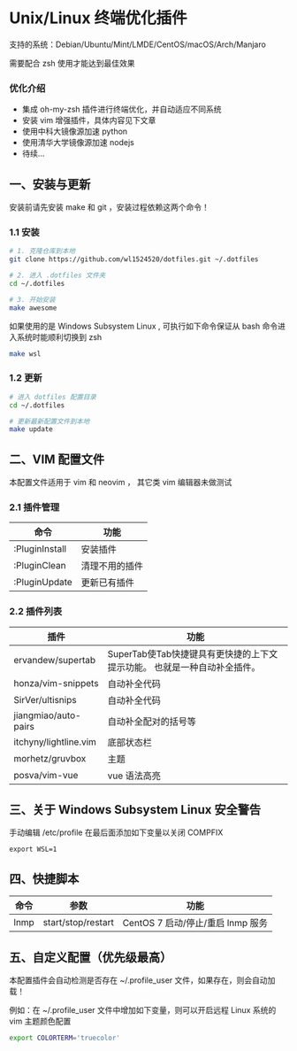 # Unix/Linux 终端优化插件
支持的系统：Debian/Ubuntu/Mint/LMDE/CentOS/macOS/Arch/Manjaro

需要配合 zsh 使用才能达到最佳效果

### 优化介绍
* 集成 oh-my-zsh 插件进行终端优化，并自动适应不同系统
* 安装 vim 增强插件，具体内容见下文章
* 使用中科大镜像源加速 python
* 使用清华大学镜像源加速 nodejs
* 待续...

## 一、安装与更新
安装前请先安装 make 和 git ，安装过程依赖这两个命令！
### 1.1 安装
```bash
# 1. 克隆仓库到本地
git clone https://github.com/wl1524520/dotfiles.git ~/.dotfiles

# 2. 进入 .dotfiles 文件夹
cd ~/.dotfiles

# 3. 开始安装
make awesome

```

如果使用的是 Windows Subsystem Linux , 可执行如下命令保证从 bash 命令进入系统时能顺利切换到 zsh
```bash
make wsl
```

### 1.2 更新
```bash
# 进入 dotfiles 配置目录
cd ~/.dotfiles

# 更新最新配置文件到本地
make update
```

## 二、VIM 配置文件
本配置文件适用于 vim 和 neovim ， 其它类 vim 编辑器未做测试

### 2.1 插件管理
命令 | 功能
---|---
:PluginInstall | 安装插件
:PluginClean | 清理不用的插件
:PluginUpdate | 更新已有插件

### 2.2 插件列表
插件 | 功能
---|---
ervandew/supertab | SuperTab使Tab快捷键具有更快捷的上下文提示功能。 也就是一种自动补全插件。
honza/vim-snippets | 自动补全代码
SirVer/ultisnips | 自动补全代码
jiangmiao/auto-pairs | 自动补全配对的括号等
itchyny/lightline.vim | 底部状态栏
morhetz/gruvbox | 主题
posva/vim-vue | vue 语法高亮

## 三、关于 Windows Subsystem Linux 安全警告
手动编辑 /etc/profile
在最后面添加如下变量以关闭 COMPFIX
```
export WSL=1
```

## 四、快捷脚本
命令 | 参数 | 功能
---|---|---
lnmp | start/stop/restart | CentOS 7 启动/停止/重启 lnmp 服务

## 五、自定义配置（优先级最高）
本配置插件会自动检测是否存在 ~/.profile_user 文件，如果存在，则会自动加载！

例如：在 ~/.profile_user 文件中增加如下变量，则可以开启远程 Linux 系统的 vim 主题颜色配置
```bash
export COLORTERM='truecolor'
```
